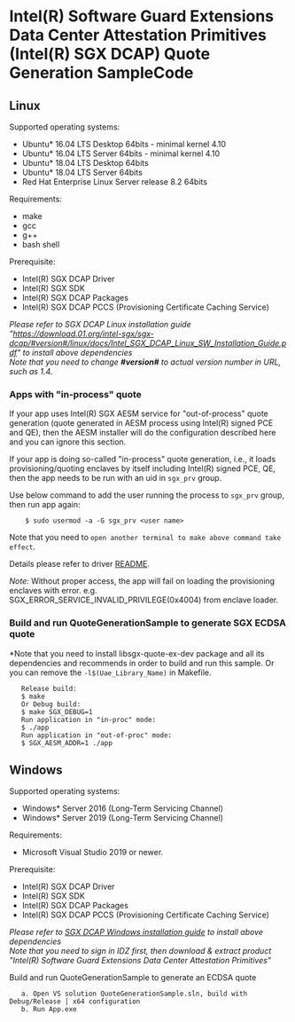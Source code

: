 Intel(R) Software Guard Extensions Data Center Attestation Primitives (Intel(R) SGX DCAP) Quote Generation SampleCode
================================================

## Linux
Supported operating systems:
* Ubuntu* 16.04 LTS Desktop 64bits - minimal kernel 4.10
* Ubuntu* 16.04 LTS Server 64bits - minimal kernel 4.10
* Ubuntu* 18.04 LTS Desktop 64bits
* Ubuntu* 18.04 LTS Server 64bits
* Red Hat Enterprise Linux Server release 8.2 64bits

Requirements:
* make
* gcc
* g++
* bash shell

Prerequisite:
* Intel(R) SGX DCAP Driver
* Intel(R) SGX SDK
* Intel(R) SGX DCAP Packages
* Intel(R) SGX DCAP PCCS (Provisioning Certificate Caching Service)

*Please refer to SGX DCAP Linux installation guide "https://download.01.org/intel-sgx/sgx-dcap/#version#/linux/docs/Intel_SGX_DCAP_Linux_SW_Installation_Guide.pdf" to install above dependencies*<br/>
*Note that you need to change **\#version\#** to actual version number in URL, such as 1.4.*

### Apps with "in-process" quote

If your app uses Intel(R) SGX AESM service for "out-of-process" quote generation (quote generated in AESM process using Intel(R) signed PCE and QE), then the AESM installer will do the configuration described here and you can ignore this section.

If your app is doing so-called "in-process" quote generation, i.e., it loads provisioning/quoting enclaves by itself including Intel(R) signed PCE, QE, then the app needs to be run with an uid in `sgx_prv` group.

Use below command to add the user running the process to `sgx_prv` group, then run app again:
```
    $ sudo usermod -a -G sgx_prv <user name>
```
Note that you need to `open another terminal to make above command take effect`.

Details please refer to driver [README](https://github.com/intel/SGXDataCenterAttestationPrimitives/tree/master/driver/linux#launching-an-enclave-with-provision-bit-set).

*Note:* Without proper access, the app will fail on loading the provisioning enclaves with error. e.g. SGX_ERROR_SERVICE_INVALID_PRIVILEGE(0x4004) from enclave loader.


### Build and run QuoteGenerationSample to generate SGX ECDSA quote

*Note that you need to install libsgx-quote-ex-dev package and all its dependencies and recommends in order to build and run this sample. Or you can remove the `-l$(Uae_Library_Name)` in Makefile.
```
   Release build:
   $ make
   Or Debug build:
   $ make SGX_DEBUG=1
   Run application in "in-proc" mode:
   $ ./app
   Run application in "out-of-proc" mode:
   $ SGX_AESM_ADDR=1 ./app
```


## Windows
Supported operating systems:
   * Windows* Server 2016 (Long-Term Servicing Channel)
   * Windows* Server 2019 (Long-Term Servicing Channel)

Requirements:
* Microsoft Visual Studio 2019 or newer.

Prerequisite:
* Intel(R) SGX DCAP Driver
* Intel(R) SGX SDK
* Intel(R) SGX DCAP Packages
* Intel(R) SGX DCAP PCCS (Provisioning Certificate Caching Service)


*Please refer to [SGX DCAP Windows installation guide](https://software.intel.com/en-us/sgx/sdk) to install above dependencies*<br/>
*Note that you need to sign in IDZ first, then download & extract product "Intel(R) Software Guard Extensions Data Center Attestation Primitives"*

Build and run QuoteGenerationSample to generate an ECDSA quote
```
   a. Open VS solution QuoteGenerationSample.sln, build with Debug/Release | x64 configuration
   b. Run App.exe
```
